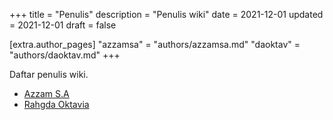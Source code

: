 +++
title = "Penulis"
description = "Penulis wiki"
date = 2021-12-01
updated = 2021-12-01
draft = false

[extra.author_pages]
"azzamsa" = "authors/azzamsa.md"
"daoktav" = "authors/daoktav.md"
+++

Daftar penulis wiki.

- [Azzam S.A](@/authors/azzamsa.md)
- [Rahgda Oktavia](@/authors/daoktav.md)

